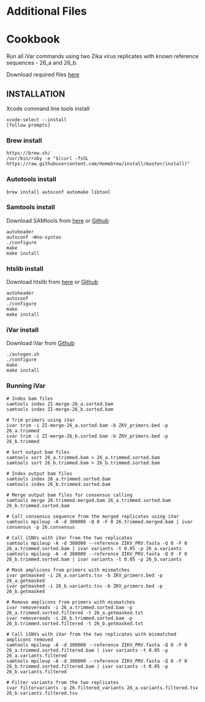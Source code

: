 # Additional Files

# Cookbook

Run all iVar commands using two Zika virus replicates with known reference sequences - 26_a and 26_b.

Download required files [here](https://www.dropbox.com/sh/a350izwgxkgxcxj/AAC8JtI-jmEF4xLV3M1C2Qwxa?dl=0)

## INSTALLATION

Xcode command line tools install
```
xcode-select --install
[follow prompts]
```

### Brew install
```
https://brew.sh/
/usr/bin/ruby -e "$(curl -fsSL https://raw.githubusercontent.com/Homebrew/install/master/install)"
```

### Autotools install
```
brew install autoconf automake libtool
```

### Samtools install

Download SAMtools from [here](http://www.htslib.org/download/) or [Github](https://github.com/samtools/samtools)

```
autoheader
autoconf -Wno-syntax
./configure
make
make install
```

### htslib install

Download htslib from [here](http://www.htslib.org/download/) or [Github](https://github.com/samtools/htslib)

```
autoheader
autoconf
./configure
make
make install
```

### iVar install

Download iVar from [Github](https://github.com/andersen-lab/ivar)

```
./autogen.sh
./configure
make
make install
```

### Running iVar

```
# Index bam files
samtools index ZI-merge-26_a.sorted.bam
samtools index ZI-merge-26_b.sorted.bam

# Trim primers using iVar
ivar trim -i ZI-merge-26_a.sorted.bam -b ZKV_primers.bed -p 26_a.trimmed
ivar trim -i ZI-merge-26_b.sorted.bam -b ZKV_primers.bed -p 26_b.trimmed

# Sort output bam files
samtools sort 26_a.trimmed.bam > 26_a.trimmed.sorted.bam
samtools sort 26_b.trimmed.bam > 26_b.trimmed.sorted.bam

# Index output bam files
samtools index 26_a.trimmed.sorted.bam
samtools index 26_b.trimmed.sorted.bam

# Merge output bam files for consensus calling
samtools merge 26.trimmed.merged.bam 26_a.trimmed.sorted.bam 26_b.trimmed.sorted.bam

# Call consensus sequence from the merged replicates using iVar
samtools mpileup -A -d 300000 -Q 0 -F 0 26.trimmed.merged.bam | ivar consensus -p 26.consensus

# Call iSNVs with iVar from the two replicates
samtools mpileup -A -d 300000 --reference ZIKV_PRV.fasta -Q 0 -F 0 26_a.trimmed.sorted.bam | ivar variants -t 0.05 -p 26_a.variants
samtools mpileup -A -d 300000 --reference ZIKV_PRV.fasta -Q 0 -F 0 26_b.trimmed.sorted.bam | ivar variants -t 0.05 -p 26_b.variants

# Mask amplicons from primers with mismatches
ivar getmasked -i 26_a.variants.tsv -b ZKV_primers.bed -p 26_a.getmasked
ivar getmasked -i 26_b.variants.tsv -b ZKV_primers.bed -p 26_b.getmasked

# Remove amplicons from primers with mismatches
ivar removereads -i 26_a.trimmed.sorted.bam -p 26_a.trimmed.sorted.filtered -t 26_a.getmasked.txt
ivar removereads -i 26_b.trimmed.sorted.bam -p 26_b.trimmed.sorted.filtered -t 26_b.getmasked.txt

# Call iSNVs with iVar from the two replicates with mismatched amplicons removed
samtools mpileup -A -d 300000 --reference ZIKV_PRV.fasta -Q 0 -F 0 26_a.trimmed.sorted.filtered.bam | ivar variants -t 0.05 -p 26_a.variants.filtered
samtools mpileup -A -d 300000 --reference ZIKV_PRV.fasta -Q 0 -F 0 26_b.trimmed.sorted.filtered.bam | ivar variants -t 0.05 -p 26_b.variants.filtered

# Filter variants from the two replicates
ivar filtervariants -p 26.filtered_variants 26_a.variants.filtered.tsv 26_b.variants.filtered.tsv
```

